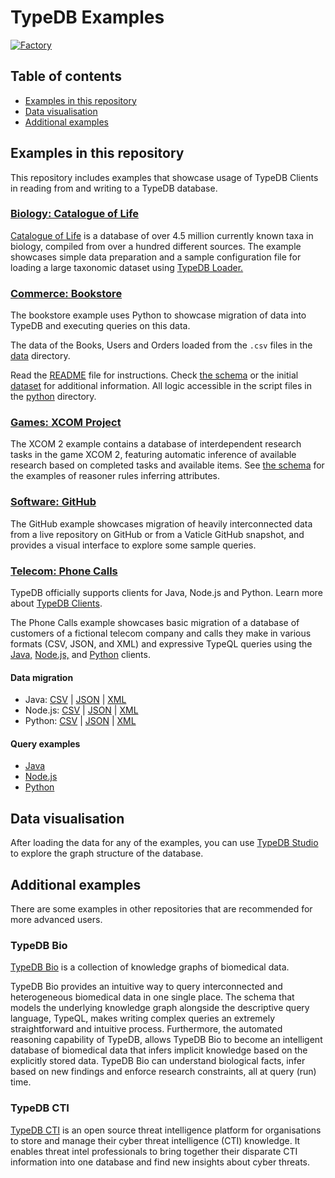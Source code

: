 # TypeDB Examples

[![Factory](https://factory.vaticle.com/api/status/vaticle/typedb-examples/badge.svg)](https://factory.vaticle.com/vaticle/typedb-examples)

## Table of contents

- [Examples in this repository](#examples-in-this-repository)
- [Data visualisation](#data-visualisation)
- [Additional examples](#additional-examples)

## Examples in this repository

This repository includes examples that showcase usage of TypeDB Clients in reading from and writing to a TypeDB 
database.

### [Biology: Catalogue of Life](biology/catalogue_of_life)

[Catalogue of Life](https://www.catalogueoflife.org/) is a database of over 4.5 million currently known taxa in biology,
compiled from over a hundred different sources. The example showcases simple data preparation and a sample configuration
file for loading a large taxonomic dataset using [TypeDB Loader.](https://github.com/typedb-osi/typedb-loader)

### [Commerce: Bookstore](commerce/bookstore)

The bookstore example uses Python to showcase migration of data into TypeDB and executing queries on this data.

The data of the Books, Users and Orders loaded from the `.csv` files in the [data](commerce/bookstore/python/data) 
directory.

Read the [README](commerce/bookstore/README.md) file for instructions. Check [the schema](commerce/bookstore/schema.tql)
or the initial [dataset](commerce/bookstore/python/data) for additional information. All logic accessible in the script
files in the [python](commerce/bookstore/python) directory.

### [Games: XCOM Project](games/xcom)

The XCOM 2 example contains a database of interdependent research tasks in the game XCOM 2, featuring automatic
inference of available research based on completed tasks and available items. See [the schema](games/xcom/schema.tql)
for the examples of reasoner rules inferring attributes.

### [Software: GitHub](software/github)

The GitHub example showcases migration of heavily interconnected data from a live repository on GitHub or from a Vaticle
GitHub snapshot, and provides a visual interface to explore some sample queries.

### [Telecom: Phone Calls](telecom/phone_calls)

TypeDB officially supports clients for Java, Node.js and Python. Learn more about [TypeDB Clients](http://docs.vaticle.com/docs/client-api/overview).

The Phone Calls example showcases basic migration of a database of customers of a fictional telecom company and calls
they make in various formats (CSV, JSON, and XML) and expressive TypeQL queries using
the [Java,](telecom/phone_calls/java) [Node.js,](telecom/phone_calls/nodejs) and [Python](telecom/phone_calls/python)
clients.

#### Data migration

- Java: [CSV](telecom/phone_calls/java/CSVMigration.java) | [JSON](telecom/phone_calls/java/JSONMigration.java)
  | [XML](telecom/phone_calls/java/XMLMigration.java)
- Node.js: [CSV](telecom/phone_calls/nodejs/migrateCsv.js) | [JSON](telecom/phone_calls/nodejs/migrateJson.js)
  | [XML](telecom/phone_calls/nodejs/migrateXml.js)
- Python: [CSV](telecom/phone_calls/python/migrate_csv.py) | [JSON](telecom/phone_calls/python/migrate_json.py)
  | [XML](telecom/phone_calls/python/migrate_xml.py)

#### Query examples

- [Java](telecom/phone_calls/java/Queries.java)
- [Node.js](telecom/phone_calls/nodejs/queries.js)
- [Python](telecom/phone_calls/python/queries.py)

## Data visualisation

After loading the data for any of the examples, you can use
[TypeDB Studio](https://github.com/vaticle/typedb-studio/releases) to explore the graph structure of the database.

## Additional examples

There are some examples in other repositories that are recommended for more advanced users.

### TypeDB Bio

[TypeDB Bio](https://github.com/vaticle/typedb-bio) is a collection of knowledge graphs of biomedical data.

TypeDB Bio provides an intuitive way to query interconnected and heterogeneous biomedical data in one single place. The
schema that models the underlying knowledge graph alongside the descriptive query language, TypeQL, makes writing
complex queries an extremely straightforward and intuitive process. Furthermore, the automated reasoning capability of
TypeDB, allows TypeDB Bio to become an intelligent database of biomedical data that infers implicit knowledge based on
the explicitly stored data. TypeDB Bio can understand biological facts, infer based on new findings and enforce research
constraints, all at query (run) time.

### TypeDB CTI

[TypeDB CTI](https://github.com/typedb-osi/typedb-cti) is an open source threat intelligence platform for organisations
to store and manage their cyber threat intelligence (CTI) knowledge. It enables threat intel professionals to bring
together their disparate CTI information into one database and find new insights about cyber threats.
